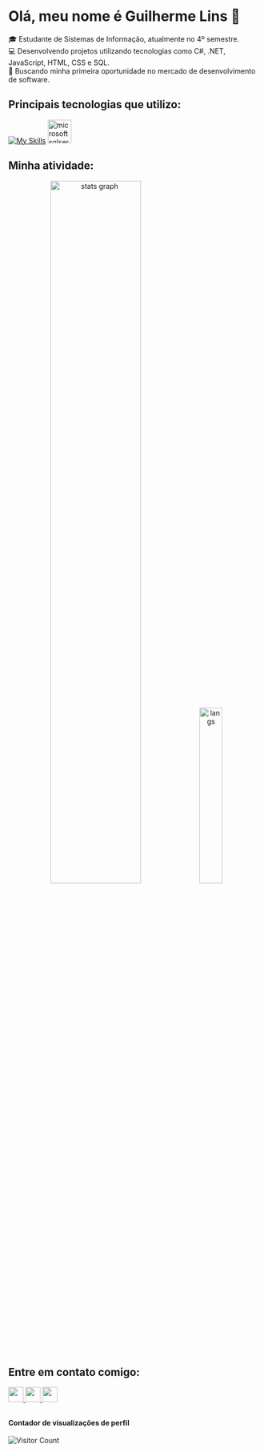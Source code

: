 <h1>Olá, meu nome é Guilherme Lins 👋</h1>

🎓 Estudante de Sistemas de Informação, atualmente no 4º semestre.\
💻 Desenvolvendo projetos utilizando tecnologias como C#, .NET, JavaScript, HTML, CSS e SQL.\
👀 Buscando minha primeira oportunidade no mercado de desenvolvimento de software.

<h2>Principais tecnologias que utilizo:</h2>

[![My Skills](https://skillicons.dev/icons?i=cs,dotnet,js,html,css,git,java)](https://skillicons.dev)
<img src="https://cdn.jsdelivr.net/gh/devicons/devicon/icons/microsoftsqlserver/microsoftsqlserver-plain.svg" height="47" alt="microsoftsqlserver logo"/>

<h2>Minha atividade:</h2>

<div align="center">
  <img src="http://github-profile-summary-cards.vercel.app/api/cards/profile-details?username=guilhermelins7&theme=2077" width=60%  alt="stats graph"/>
  <img src="https://github-readme-stats.vercel.app/api/top-langs/?username=guilhermelins7&hide_progress=false&layout=compact&theme=radical" width=30%  alt="langs"/>
</div>

<h2>Entre em contato comigo:</h2>
<div>
  <a href="https://www.linkedin.com/in/guilherme-lins7/" target="_blank"> <img src="https://img.shields.io/badge/LinkedIn-0077B5?style=for-the-badge&logo=linkedin&logoColor=white" height="30"/> </a>
  <a href="https://guilhermelins7.github.io" target="_blank"> <img src="https://img.shields.io/badge/Portfolio-FF5722?style=for-the-badge&logo=todoist&logoColor=white" height="30"/> </a>
  <a href="mailto:guilherme7lins@gmail.com" target="_blank"> <img src="https://img.shields.io/badge/Gmail-333333?style=for-the-badge&logo=gmail&logoColor=red" height="30"/> </a>
</div>

##

#### Contador de visualizações de perfil
![Visitor Count](https://profile-counter.glitch.me/{guihermelins71}/count.svg)
